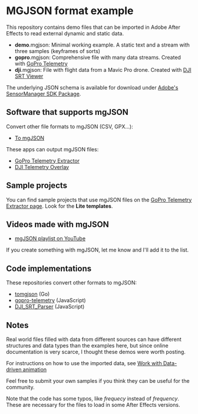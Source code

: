 # MGJSON format example

This repository contains demo files that can be imported in Adobe After Effects to read external dynamic and static data.

- **demo**.mgjson: Minimal working example. A static text and a stream with three samples (keyframes of sorts)
- **gopro**.mgjson: Comprehensive file with many data streams. Created with [GoPro Telemetry](https://goprotelemetryextractor.com/free)
- **dji**.mgjson: File with flight data from a Mavic Pro drone. Created with [DJI SRT Viewer](https://djitelemetryoverlay.com/srt-viewer)

The underlying JSON schema is available for download under [Adobe's SensorManager SDK Package](https://console.adobe.io/downloads/ae).

## Software that supports mgJSON

Convert other file formats to mgJSON (CSV, GPX...):

- [To mgJSON](https://goprotelemetryextractor.com/csv-gpx-to-mgjson/)

These apps can output mgJSON files:

- [GoPro Telemetry Extractor](https://goprotelemetryextractor.com)
- [DJI Telemetry Overlay](https://djitelemetryoverlay.com)

## Sample projects

You can find sample projects that use mgJSON files on the [GoPro Telemetry Extractor page](https://goprotelemetryextractor.com). Look for the **Lite templates**.

## Videos made with mgJSON

- [mgJSON playlist on YouTube](https://youtu.be/TAdxsTv4hPU?list=PLgoeWSWqXedI7FbZccAEudt2_t8qPX0Px)

If you create something with mgJSON, let me know and I'll add it to the list.

## Code implementations

These repositories convert other formats to mgJSON:

- [tomgjson](https://github.com/JuanIrache/tomgjson) (Go)
- [gopro-telemetry](https://github.com/JuanIrache/gopro-telemetry/blob/master/code/toMgjson.js) (JavaScript)
- [DJI_SRT_Parser](https://github.com/JuanIrache/DJI_SRT_Parser/blob/master/modules/toMGJSON.js) (JavaScript)

## Notes

Real world files filled with data from different sources can have different structures and data types than the examples here, but since online documentation is very scarce, I thought these demos were worth posting.

For instructions on how to use the imported data, see [Work with Data-driven animation](https://helpx.adobe.com/after-effects/using/data-driven-animations.html)

Feel free to submit your own samples if you think they can be useful for the community.

Note that the code has some typos, like _frequecy_ instead of _frequency_. These are necessary for the files to load in some After Effects versions.
